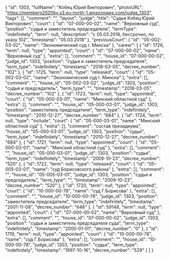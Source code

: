{
    "id": 1303,
    "fullName": "Кобец Юрий Викторович",
    "photoURL": "https://members2020by.s3.eu-north-1.amazonaws.com/judge_1303",
    "tags": [],
    "comment": "",
    "layout": "judge",
    "title": "Судья Кобец Юрий Викторович",
    "court": {
        "id": "07-000-00-02",
        "name": "Верховный суд",
        "position": "судья и заместитель председателя",
        "termType": "indefinitely",
        "term": null,
        "description": "c 05.03.2018, бессрочно, по указу 102",
        "timestamp": "05.03.2018"
    },
    "previousCourt": {
        "id": "05-002-03-02",
        "name": "Экономический суд г. Минска"
    },
    "career": [
        {
            "id": 1726,
            "term": null,
            "type": "appointed",
            "court": {
                "id": "07-000-00-02",
                "name": "Верховный суд"
            },
            "extra": [],
            "comment": "",
            "house_id": "07-000-00-02",
            "judge_id": 1303,
            "position": "судья и заместитель председателя",
            "term_type": "indefinitely",
            "timestamp": "2018-03-05",
            "decree_number": "102"
        },
        {
            "id": 1725,
            "term": null,
            "type": "released",
            "court": {
                "id": "05-002-03-02",
                "name": "Экономический суд г. Минска"
            },
            "extra": [],
            "comment": "",
            "house_id": "05-002-03-02",
            "judge_id": 1303,
            "position": "судья и председатель",
            "term_type": "",
            "timestamp": "2018-03-05",
            "decree_number": "102"
        },
        {
            "id": 1723,
            "term": null,
            "type": "appointed",
            "court": {
                "id": "05-000-03-01",
                "name": "Минский областной суд"
            },
            "extra": [],
            "comment": "",
            "house_id": "05-000-03-01",
            "judge_id": 1303,
            "position": "заместитель председателя",
            "term_type": "indefinitely",
            "timestamp": "2010-12-27",
            "decree_number": "684"
        },
        {
            "id": 1724,
            "term": null,
            "type": "include",
            "court": {
                "id": "05-000-03-01",
                "name": "Минский областной суд"
            },
            "extra": [],
            "comment": "состав президиума",
            "house_id": "05-000-03-01",
            "judge_id": 1303,
            "position": "судья",
            "term_type": "indefinitely",
            "timestamp": "2010-12-27",
            "decree_number": "684"
        },
        {
            "id": 1721,
            "term": null,
            "type": "appointed",
            "court": {
                "id": "05-000-03-01",
                "name": "Минский областной суд"
            },
            "extra": [],
            "comment": "",
            "house_id": "05-000-03-01",
            "judge_id": 1303,
            "position": "судья",
            "term_type": "indefinitely",
            "timestamp": "2009-10-23",
            "decree_number": "520"
        },
        {
            "id": 1722,
            "term": null,
            "type": "released",
            "court": {
                "id": "05-005-03-01",
                "name": "суд Борисовского района"
            },
            "extra": [],
            "comment": "",
            "house_id": "05-005-03-01",
            "judge_id": 1303,
            "position": "судья и председатель",
            "term_type": "",
            "timestamp": "2009-10-23",
            "decree_number": "520"
        },
        {
            "id": 1720,
            "term": null,
            "type": "appointed",
            "court": {
                "id": "10-000-00-78",
                "name": "суд Г.Борисова"
            },
            "extra": [],
            "comment": "",
            "house_id": "10-000-00-78",
            "judge_id": 1303,
            "position": "заместитель председателя",
            "term_type": "indefinitely",
            "timestamp": "2001-11-08",
            "decree_number": "646"
        },
        {
            "id": 59148,
            "term": null,
            "type": "appointed",
            "court": {
                "id": "07-000-00-02",
                "name": "Верховный суд"
            },
            "extra": [],
            "comment": "",
            "house_id": "07-000-00-02",
            "judge_id": 1303,
            "position": "судья и заместитель председателя суда",
            "term_type": "indefinitely",
            "timestamp": "2000-01-01",
            "decree_number": "0"
        },
        {
            "id": 1719,
            "term": null,
            "type": "appointed",
            "court": {
                "id": "10-000-00-78",
                "name": "суд Г.Борисова"
            },
            "extra": [],
            "comment": "",
            "house_id": "10-000-00-78",
            "judge_id": 1303,
            "position": "судья",
            "term_type": "indefinitely",
            "timestamp": "1997-10-16",
            "decree_number": "529"
        }
    ]
}